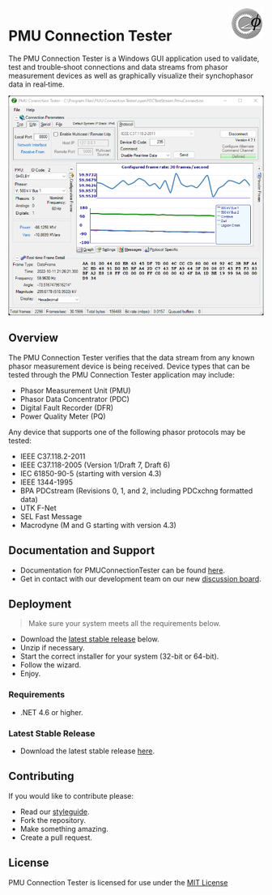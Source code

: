 <img src="Logo.png" align="right">

# PMU Connection Tester

The PMU Connection Tester is a Windows GUI application used to validate, test and trouble‐shoot
connections and data streams from phasor measurement devices as well as graphically visualize
their synchophasor data in real‐time.

![PMU Connection Tester](PMUConnectionTester.png)

## Overview

The PMU Connection Tester verifies that the data stream from any known phasor measurement device is being received. Device types that can be tested through the PMU Connection Tester application may include:
* Phasor Measurement Unit (PMU)
* Phasor Data Concentrator (PDC)
* Digital Fault Recorder (DFR)
* Power Quality Meter (PQ)

Any device that supports one of the following phasor protocols may be tested:
* IEEE C37.118.2-2011
* IEEE C37.118-2005 (Version 1/Draft 7, Draft 6)
* IEC 61850-90-5 (starting with version 4.3)
* IEEE 1344-1995
* BPA PDCstream (Revisions 0, 1, and 2, including PDCxchng formatted data)
* UTK F-Net
* SEL Fast Message
* Macrodyne (M and G starting with version 4.3)

## Documentation and Support

* Documentation for PMUConnectionTester can be found [here](https://pmuconnectiontester.info//HELP).
* Get in contact with our development team on our new [discussion board](http://discussions.gridprotectionalliance.org/c/gpa-products/pmu-connection-tester).

## Deployment

> Make sure your system meets all the requirements below.
* Download the [latest stable release](#latest-stable-release) below.
* Unzip if necessary.
* Start the correct installer for your system (32-bit or 64-bit).
* Follow the wizard.
* Enjoy.

### Requirements

* .NET 4.6 or higher.

### Latest Stable Release

* Download the latest stable release [here](https://github.com/GridProtectionAlliance/PMUConnectionTester/releases).

## Contributing
If you would like to contribute please:

* Read our [styleguide](https://www.gridprotectionalliance.org/docs/GPA_Coding_Guidelines_2011_03.pdf).
* Fork the repository.
* Make something amazing.
* Create a pull request.

## License
PMU Connection Tester is licensed for use under the [MIT License](../LICENSE)
